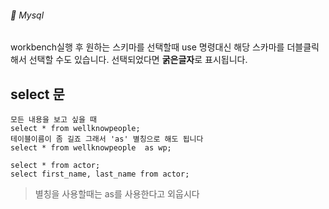 ###### :cactus:  Mysql


workbench실행 후 원하는 스키마를 선택할때 use 명령대신 해당 스카마를 더블클릭해서 선택할 수도 있습니다. 선택되었다면 <b>굵은글자</b>로 표시됩니다.   

## select 문
```
모든 내용을 보고 싶을 때  
select * from wellknowpeople;
테이블이름이 좀 길죠 그래서 'as' 별칭으로 해도 됩니다 
select * from wellknowpeople  as wp;

select * from actor;
select first_name, last_name from actor;

```
> 별칭을 사용할때는 as를 사용한다고 외웁시다
